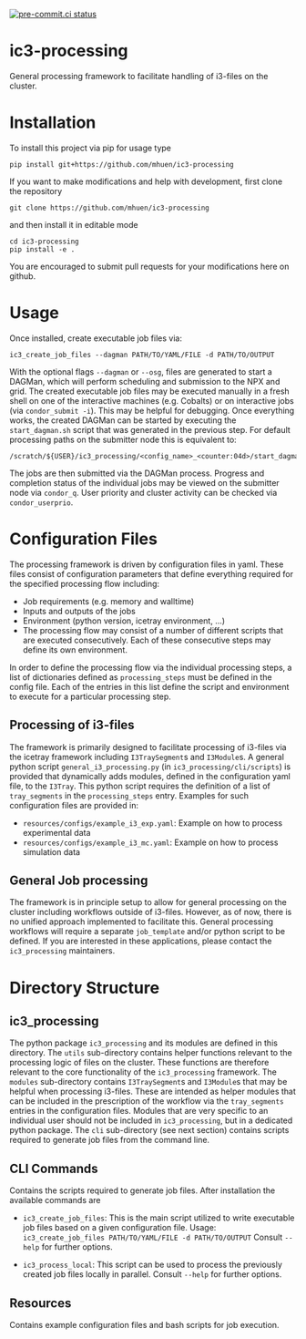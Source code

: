 [![pre-commit.ci status](https://results.pre-commit.ci/badge/github/mhuen/ic3-processing/master.svg)](https://results.pre-commit.ci/latest/github/mhuen/ic3-processing/master)

# ic3-processing

General processing framework to facilitate handling of i3-files on the cluster.

# Installation
To install this project via pip for usage type

    pip install git+https://github.com/mhuen/ic3-processing

If you want to make modifications and help with development, first clone the repository

    git clone https://github.com/mhuen/ic3-processing

and then install it in editable mode

    cd ic3-processing
    pip install -e .

You are encouraged to submit pull requests for your modifications here on github.

# Usage

Once installed, create executable job files via:

    ic3_create_job_files --dagman PATH/TO/YAML/FILE -d PATH/TO/OUTPUT

With the optional flags `--dagman` or `--osg`, files are generated to start
a DAGMan, which will perform scheduling and submission to the NPX and grid.
The created executable job files may be executed manually in a fresh shell
on one of the interactive machines (e.g. Cobalts) or on interactive jobs
(via `condor_submit -i`). This may be helpful for debugging.
Once everything works, the created DAGMan can be started by executing
the `start_dagman.sh` script that was generated in the previous step.
For default processing paths on the submitter node this is equivalent to:

    /scratch/${USER}/ic3_processing/<config_name>_<counter:04d>/start_dagman.sh

The jobs are then submitted via the DAGMan process. Progress and completion
status of the individual jobs may be viewed on the submitter node via
`condor_q`. User priority and cluster activity can be checked via
`condor_userprio`.

# Configuration Files

The processing framework is driven by configuration files in yaml. These files
consist of configuration parameters that define everything required for
the specified processing flow including:

- Job requirements (e.g. memory and walltime)
- Inputs and outputs of the jobs
- Environment (python version, icetray environment, ...)
- The processing flow may consist of a number of different scripts
that are executed consecutively. Each of these consecutive steps may define
its own environment.

In order to define the processing flow via the individual processing steps,
a list of dictionaries defined as `processing_steps` must be defined in the
config file.
Each of the entries in this list define the script and environment to execute
for a particular processing step.

## Processing of i3-files

The framework is primarily designed to facilitate processing of i3-files
via the icetray framework including `I3TraySegment`s and `I3Module`s.
A general python script `general_i3_processing.py` (in `ic3_processing/cli/scripts`) is provided that dynamically
adds modules, defined in the configuration yaml file, to the `I3Tray`.
This python script requires the definition of a list of `tray_segments`
in the `processing_steps` entry.
Examples for such configuration files are provided in:

- `resources/configs/example_i3_exp.yaml`:
Example on how to process experimental data
- `resources/configs/example_i3_mc.yaml`:
Example on how to process simulation data

## General Job processing

The framework is in principle setup to allow for general processing on the
cluster including workflows outside of i3-files. However, as of now, there
is no unified approach implemented to facilitate this. General processing
workflows will require a separate `job_template` and/or python script to be
defined. If you are interested in these applications, please contact the
`ic3_processing` maintainers.


# Directory Structure

## ic3_processing

The python package `ic3_processing` and its modules are defined in this
directory. The `utils` sub-directory contains helper functions relevant
to the processing logic of files on the cluster. These functions are
therefore relevant to the core functionality of the `ic3_processing`
framework.
The `modules` sub-directory contains `I3TraySegment`s and `I3Module`s that
may be helpful when processing i3-files. These are intended as helper modules
that can be included in the prescription of the workflow via the
`tray_segments` entries in the configuration files. Modules that are very
specific to an individual user should not be included in `ic3_processing`,
but in a dedicated python package.
The `cli` sub-directory (see next section) contains scripts
required to generate job files from the command line.

## CLI Commands
Contains the scripts required to generate job files.
After installation the available commands are

- `ic3_create_job_files`:
    This is the main script utilized to write executable job files based
    on a given configuration file.
    Usage:
    ```ic3_create_job_files PATH/TO/YAML/FILE -d PATH/TO/OUTPUT```
    Consult `--help` for further options.

- `ic3_process_local`:
    This script can be used to process the previously created job files
    locally in parallel.
    Consult `--help` for further options.


## Resources

Contains example configuration files and bash scripts for job execution.
